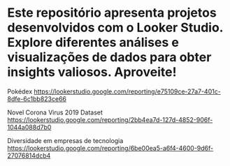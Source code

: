 # Este repositório apresenta projetos desenvolvidos com o Looker Studio. Explore diferentes análises e visualizações de dados para obter insights valiosos. Aproveite!

Pokéd​ex
https://lookerstudio.google.com/reporting/e75109ce-27a7-401c-8dfe-6c1bb823ce66

Novel Corona Virus 2019 Dataset
https://lookerstudio.google.com/reporting/2bb4ea7d-127d-4852-906f-1044a088d7b0

Diversidade em empresas de tecnologia​
https://lookerstudio.google.com/reporting/6be00ea5-a6f4-4600-9d6f-27076814dcb4


